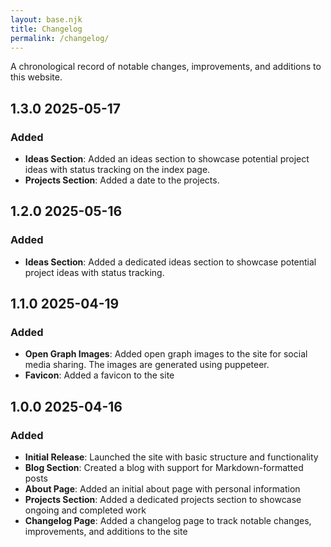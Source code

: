 ```yaml
---
layout: base.njk
title: Changelog
permalink: /changelog/
---
```


A chronological record of notable changes, improvements, and additions to this website.

## 1.3.0 <span class="changelog-date">2025-05-17</span>

### <span class="changelog-category added">Added</span>
- **Ideas Section**: Added an ideas section to showcase potential project ideas with status tracking on the index page.
- **Projects Section**: Added a date to the projects.

## 1.2.0 <span class="changelog-date">2025-05-16</span>

### <span class="changelog-category added">Added</span>
- **Ideas Section**: Added a dedicated ideas section to showcase potential project ideas with status tracking.

## 1.1.0 <span class="changelog-date">2025-04-19</span>

### <span class="changelog-category added">Added</span>
- **Open Graph Images**: Added open graph images to the site for social media sharing. The images are generated using puppeteer.
- **Favicon**: Added a favicon to the site

## 1.0.0 <span class="changelog-date">2025-04-16</span>

### <span class="changelog-category added">Added</span>
- **Initial Release**: Launched the site with basic structure and functionality
- **Blog Section**: Created a blog with support for Markdown-formatted posts
- **About Page**: Added an initial about page with personal information
- **Projects Section**: Added a dedicated projects section to showcase ongoing and completed work
- **Changelog Page**: Added a changelog page to track notable changes, improvements, and additions to the site